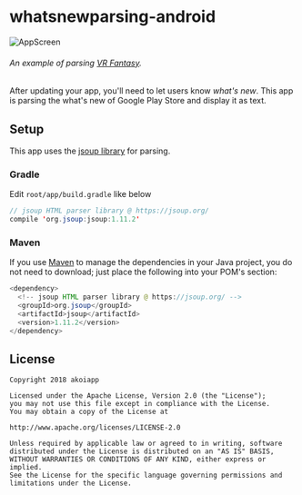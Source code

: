 # whatsnewparsing-android
![AppScreen](https://github.com/accko199806/whatsnewparsing-android/blob/master/AppScreen.gif)
###### An example of parsing [VR Fantasy](https://play.google.com/store/apps/details?id=com.Chibig.VRFantasy).

After updating your app, you'll need to let users know *what's new*. This app is parsing the what's new of Google Play Store and display it as text.

## Setup
This app uses the [jsoup library](https://jsoup.org) for parsing.
### Gradle
Edit `root/app/build.gradle` like below
```java
// jsoup HTML parser library @ https://jsoup.org/
compile 'org.jsoup:jsoup:1.11.2'
```
### Maven
If you use [Maven](http://maven.apache.org/) to manage the dependencies in your Java project, you do not need to download; just place the following into your POM's <dependencies> section:
```java
<dependency>
  <!-- jsoup HTML parser library @ https://jsoup.org/ -->
  <groupId>org.jsoup</groupId>
  <artifactId>jsoup</artifactId>
  <version>1.11.2</version>
</dependency>
```

## License
```
Copyright 2018 akoiapp

Licensed under the Apache License, Version 2.0 (the "License");
you may not use this file except in compliance with the License.
You may obtain a copy of the License at

http://www.apache.org/licenses/LICENSE-2.0

Unless required by applicable law or agreed to in writing, software
distributed under the License is distributed on an "AS IS" BASIS,
WITHOUT WARRANTIES OR CONDITIONS OF ANY KIND, either express or implied.
See the License for the specific language governing permissions and
limitations under the License.
```